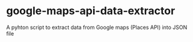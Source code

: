 # google-maps-api-data-extractor
A pyhton script to extract data from Google maps (Places API) into JSON file
